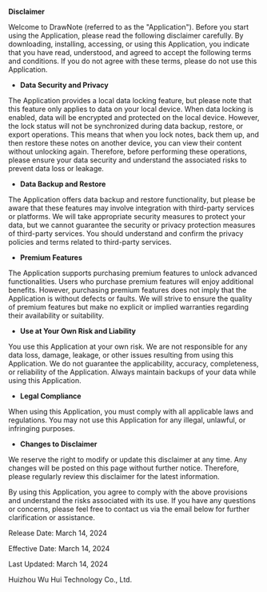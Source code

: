 **Disclaimer**

Welcome to DrawNote (referred to as the "Application"). Before you start using the Application, please read the following disclaimer carefully. By downloading, installing, accessing, or using this Application, you indicate that you have read, understood, and agreed to accept the following terms and conditions. If you do not agree with these terms, please do not use this Application.

- **Data Security and Privacy**

The Application provides a local data locking feature, but please note that this feature only applies to data on your local device. When data locking is enabled, data will be encrypted and protected on the local device. However, the lock status will not be synchronized during data backup, restore, or export operations. This means that when you lock notes, back them up, and then restore these notes on another device, you can view their content without unlocking again. Therefore, before performing these operations, please ensure your data security and understand the associated risks to prevent data loss or leakage.

- **Data Backup and Restore**

The Application offers data backup and restore functionality, but please be aware that these features may involve integration with third-party services or platforms. We will take appropriate security measures to protect your data, but we cannot guarantee the security or privacy protection measures of third-party services. You should understand and confirm the privacy policies and terms related to third-party services.

- **Premium Features**

The Application supports purchasing premium features to unlock advanced functionalities. Users who purchase premium features will enjoy additional benefits. However, purchasing premium features does not imply that the Application is without defects or faults. We will strive to ensure the quality of premium features but make no explicit or implied warranties regarding their availability or suitability.

- **Use at Your Own Risk and Liability**

You use this Application at your own risk. We are not responsible for any data loss, damage, leakage, or other issues resulting from using this Application. We do not guarantee the applicability, accuracy, completeness, or reliability of the Application. Always maintain backups of your data while using this Application.

- **Legal Compliance**

When using this Application, you must comply with all applicable laws and regulations. You may not use this Application for any illegal, unlawful, or infringing purposes.

- **Changes to Disclaimer**

We reserve the right to modify or update this disclaimer at any time. Any changes will be posted on this page without further notice. Therefore, please regularly review this disclaimer for the latest information.

By using this Application, you agree to comply with the above provisions and understand the risks associated with its use. If you have any questions or concerns, please feel free to contact us via the email below for further clarification or assistance.

Release Date: March 14, 2024

Effective Date: March 14, 2024

Last Updated: March 14, 2024

Huizhou Wu Hui Technology Co., Ltd.